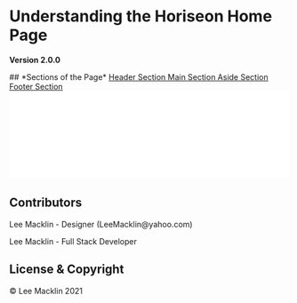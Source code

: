 # Understanding the Horiseon Home Page
**Version 2.0.0**
<link rel="readme-hero" href="https://github.com/macktrain/sandlot-week1.git/assets/images/Horiseon-Branded.svg">
## *Sections of the Page*
<a href="#Home"> Header Section </a>
<a href="#News"> Main Section </a>
<a href="#Contact"> Aside Section </a>
<a href="#About"> Footer Section </a>

<img src="./assets/images/Horiseon-Branded.svg">

## Contributors
<p>Lee Macklin - Designer (LeeMacklin@yahoo.com)</p>
<p>Lee Macklin - Full Stack Developer</p>

## License & Copyright
© Lee Macklin 2021


